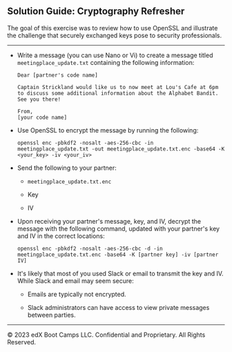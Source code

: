 ## Solution Guide: Cryptography Refresher

The goal of this exercise was to review how to use OpenSSL and illustrate the challenge that securely exchanged keys pose to security professionals.

---

- Write a message (you can use Nano or Vi) to create a message titled `meetingplace_update.txt` containing the following information:

    ```
    Dear [partner's code name]

    Captain Strickland would like us to now meet at Lou's Cafe at 6pm to discuss some additional information about the Alphabet Bandit. See you there!

    From, 
    [your code name]
    ```               

 - Use OpenSSL to encrypt the message by running the following:
 
    `openssl enc -pbkdf2 -nosalt -aes-256-cbc -in meetingplace_update.txt -out meetingplace_update.txt.enc -base64 -K <your_key> -iv <your_iv>`
               
 - Send the following to your partner:

      - `meetingplace_update.txt.enc`

      - Key

      - IV
     
- Upon receiving your partner's message, key, and IV, decrypt the message with the following command, updated with your partner's key and IV in the correct locations:

    `openssl enc -pbkdf2 -nosalt -aes-256-cbc -d -in meetingplace_update.txt.enc -base64 -K [partner key] -iv [partner IV]`
           
- It's likely that most of you used Slack or email to transmit the key and IV. While Slack and email may seem secure:
        
    - Emails are typically not encrypted.

    - Slack administrators can have access to view private messages between parties.
    
---

 © 2023 edX Boot Camps LLC. Confidential and Proprietary. All Rights Reserved.
